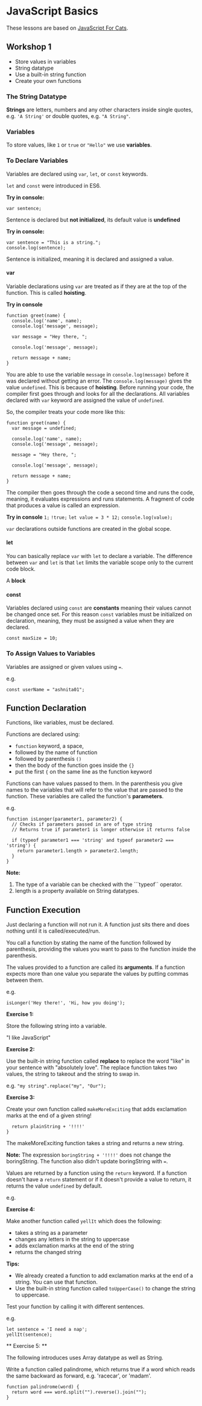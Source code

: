 # JavaScript Basics

These lessons are based on [JavaScript For Cats](http://jsforcats.com/).

## Workshop 1 
* Store values in variables
* String datatype 
* Use a built-in string function
* Create your own functions

### The String Datatype 
**Strings** are letters, numbers and any other characters inside single quotes, e.g. ```'A String'``` or double quotes, e.g. ```"A String"```.  


### Variables
To store values, like ```1``` or ```true``` or ```"Hello"``` we use **variables**.  

### To Declare Variables
Variables are declared using ```var```, ```let```, or ```const``` keywords.  

```let``` and ```const``` were introduced in ES6.  

**Try in console:**

```
var sentence;
```

Sentence is declared but **not initialized**, its default value is **undefined**

**Try in console:**

```
var sentence = "This is a string.";
console.log(sentence);
```
Sentence is initialized, meaning it is declared and assigned a value. 

#### var
Variable declarations using ```var``` are treated as if they are at the top of the function. This is called **hoisting**.

**Try in console**

```
function greet(name) {
  console.log('name', name);
  console.log('message', message);
  
  var message = "Hey there, ";
  
  console.log('message', message);
  
  return message + name;
}
```

You are able to use the variable ```message``` in ```console.log(message)``` before it was declared without getting an error. The ``console.log(message)`` gives the value ```undefined```. This is because of **hoisting**. Before running your code, the compiler first goes through and looks for all the declarations. All variables declared with ```var``` keyword are assigned the value of ```undefined```. 

So, the compiler treats your code more like this: 

```
function greet(name) {
  var message = undefined;
  
  console.log('name', name);
  console.log('message', message);
  
  message = "Hey there, ";
  
  console.log('message', message);
  
  return message + name;
}
```

The compiler then goes through the code a second time and runs the code, meaning, it evaluates expressions and runs statements. A fragment of code that produces a value is called an expression.

**Try in console**
```1;```
```!true;```
```let value = 3 * 12;```
```console.log(value);```


```var``` declarations outside functions are created in the global scope.

#### let
You can basically replace ```var``` with ```let``` to declare a variable. The difference between ```var``` and ```let``` is that ```let``` limits the variable scope only to the current code block.

A **block** 
#### const
Variables declared using ```const``` are **constants** meaning their values cannot be changed once set. For this reason ```const``` variables must be initialized on declaration, meaning, they must be assigned a value when they are declared.

```
const maxSize = 10;
```

### To Assign Values to Variables

Variables are assigned or given values using ```=```.

e.g.
```
const userName = "ashnita01";
```

## Function Declaration

Functions, like variables, must be declared.   

Functions are declared using:
* ```function``` keyword, a space,
* followed by the name of function 
* followed by parenthesis ```()```
* then the body of the function goes inside the ```{}```
* put the first ```{``` on the same line as the function keyword 

Functions can have values passed to them. In the parenthesis you give names to the variables that will refer 
to the value that are passed to the function. These variables are called the function's **parameters**.

e.g. 
```
function isLonger(parameter1, parameter2) {
  // Checks if parameters passed in are of type string
  // Returns true if parameter1 is longer otherwise it returns false
  
  if (typeof parameter1 === 'string' and typeof parameter2 === 'string') {
    return parameter1.length > parameter2.length;
  }
}
```

**Note:** 
1. The type of a variable can be checked with the ```typeof`` operator.
2. length is a property available on String datatypes.

## Function Execution
Just declaring a function will not run it. A function just sits there and does nothing until it is called/executed/run.   

You call a function by stating the name of the function followed by parenthesis, providing the values you want to pass to the function inside the parenthesis. 

The values provided to a function are called its **arguments**. If a function expects more than one value you separate the values by putting
commas between them.

e.g. 
```
isLonger('Hey there!', 'Hi, how you doing');
```

**Exercise 1:**

Store the following string into a variable.

"I like JavaScript"

**Exercise 2:**

Use the built-in string function called **replace** to replace the word "like" in your sentence with "absolutely love". 
The replace function takes two values, the string to takeout and the string to swap in. 

e.g. 
```"my string".replace("my", "Our");```

**Exercise 3:**

Create your own function called ```makeMoreExciting``` that adds exclamation marks at the end of a given string!

```function makeMoreExciting(plainString) {
  return plainString + '!!!!'
}
```

The makeMoreExciting function takes a string and returns a new string. 

**Note:** The expression ```boringString + '!!!!'``` does not change the boringString. 
The function also didn't update boringString with ```=```.

Values are returned by a function using the ```return``` keyword.
If a function doesn't have a ```return``` statement or if it doesn't provide a value to return, it returns the value ```undefined``` by default.

e.g. 

**Exercise 4:**

Make another function called ```yellIt``` which does the following:
* takes a string as a parameter
* changes any letters in the string to uppercase
* adds exclamation marks at the end of the string 
* returns the changed string

**Tips:**
* We already created a function to add exclamation marks at the end of a string. You can use that function. 
* Use the built-in string function called ```toUpperCase()``` to change the string to uppercase.

Test your function by calling it with different sentences.

e.g. 
```
let sentence = 'I need a nap'; 
yellIt(sentence);
```

** Exercise 5: **

The following introduces uses Array datatype as well as String.

Write a function called palindrome, which returns true if a word which reads the same backward as forward, e.g. 'racecar', or 'madam'.

```
function palindrome(word) {
  return word === word.split("").reverse().join("");
}
```


